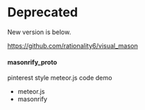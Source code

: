 # Deprecated

New version is below.

https://github.com/rationality6/visual_mason


#### masonrify_proto

pinterest style meteor.js code demo

- meteor.js
- masonrify

